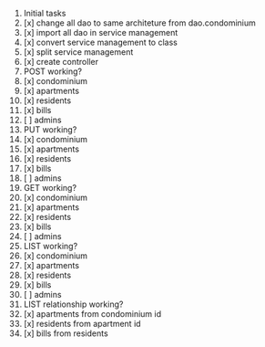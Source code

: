 1. Initial tasks
1. [x] change all dao to same architeture from dao.condominium
1. [x] import all dao in service management
1. [x] convert service management to class 
1. [x] split service management
1. [x] create controller
1. POST working?
1. [x] condominium
1. [x] apartments
1. [x] residents
1. [x] bills
2. [ ] admins
3. PUT working?
4. [x] condominium
5. [x] apartments
6. [x] residents
7. [x] bills
8. [ ] admins
9. GET working?
10. [x] condominium
11. [x] apartments
12. [x] residents
13. [x] bills
14. [ ] admins
15. LIST working?
16. [x] condominium
17. [x] apartments
18. [x] residents
19. [x] bills
20. [ ] admins
21. LIST relationship working?
22. [x] apartments from condominium id
23. [x] residents from apartment id
24. [x] bills from residents
    
